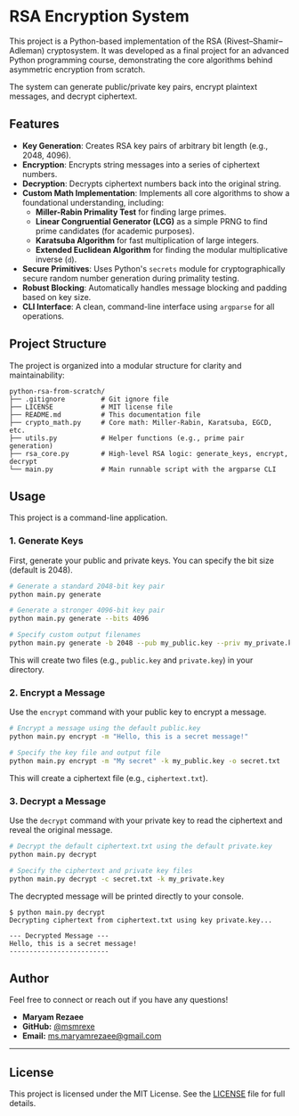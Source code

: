 # RSA Encryption System

This project is a Python-based implementation of the RSA (Rivest–Shamir–Adleman) cryptosystem. It was developed as a final project for an advanced Python programming course, demonstrating the core algorithms behind asymmetric encryption from scratch.

The system can generate public/private key pairs, encrypt plaintext messages, and decrypt ciphertext.

## Features

* **Key Generation**: Creates RSA key pairs of arbitrary bit length (e.g., 2048, 4096).
* **Encryption**: Encrypts string messages into a series of ciphertext numbers.
* **Decryption**: Decrypts ciphertext numbers back into the original string.
* **Custom Math Implementation**: Implements all core algorithms to show a foundational understanding, including:
    * **Miller-Rabin Primality Test** for finding large primes.
    * **Linear Congruential Generator (LCG)** as a simple PRNG to find prime candidates (for academic purposes).
    * **Karatsuba Algorithm** for fast multiplication of large integers.
    * **Extended Euclidean Algorithm** for finding the modular multiplicative inverse (`d`).
* **Secure Primitives**: Uses Python's `secrets` module for cryptographically secure random number generation during primality testing.
* **Robust Blocking**: Automatically handles message blocking and padding based on key size.
* **CLI Interface**: A clean, command-line interface using `argparse` for all operations.

## Project Structure

The project is organized into a modular structure for clarity and maintainability:

```
python-rsa-from-scratch/
├── .gitignore         # Git ignore file
├── LICENSE            # MIT license file
├── README.md          # This documentation file
├── crypto_math.py     # Core math: Miller-Rabin, Karatsuba, EGCD, etc.
├── utils.py           # Helper functions (e.g., prime pair generation)
├── rsa_core.py        # High-level RSA logic: generate_keys, encrypt, decrypt
└── main.py            # Main runnable script with the argparse CLI
```

## Usage

This project is a command-line application.

### 1. Generate Keys

First, generate your public and private keys. You can specify the bit size (default is 2048).

```bash
# Generate a standard 2048-bit key pair
python main.py generate

# Generate a stronger 4096-bit key pair
python main.py generate --bits 4096

# Specify custom output filenames
python main.py generate -b 2048 --pub my_public.key --priv my_private.key
```

This will create two files (e.g., `public.key` and `private.key`) in your directory.

### 2. Encrypt a Message

Use the `encrypt` command with your public key to encrypt a message.

```bash
# Encrypt a message using the default public.key
python main.py encrypt -m "Hello, this is a secret message!"

# Specify the key file and output file
python main.py encrypt -m "My secret" -k my_public.key -o secret.txt
```

This will create a ciphertext file (e.g., `ciphertext.txt`).

### 3. Decrypt a Message

Use the `decrypt` command with your private key to read the ciphertext and reveal the original message.

```bash
# Decrypt the default ciphertext.txt using the default private.key
python main.py decrypt

# Specify the ciphertext and private key files
python main.py decrypt -c secret.txt -k my_private.key
```

The decrypted message will be printed directly to your console.

```
$ python main.py decrypt
Decrypting ciphertext from ciphertext.txt using key private.key...

--- Decrypted Message ---
Hello, this is a secret message!
-------------------------
```

## Author

Feel free to connect or reach out if you have any questions!

* **Maryam Rezaee**
* **GitHub:** [@msmrexe](https://github.com/msmrexe)
* **Email:** [ms.maryamrezaee@gmail.com](mailto:ms.maryamrezaee@gmail.com)

---

## License

This project is licensed under the MIT License. See the [LICENSE](LICENSE) file for full details.
